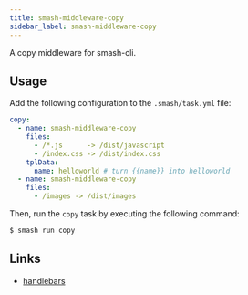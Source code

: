 ```yaml
---
title: smash-middleware-copy
sidebar_label: smash-middleware-copy
---
```


A copy middleware for smash-cli.

## Usage

Add the following configuration to the `.smash/task.yml` file:

```yaml
copy:
  - name: smash-middleware-copy
    files:
      - /*.js      -> /dist/javascript
      - /index.css -> /dist/index.css
    tplData:
      name: helloworld # turn {{name}} into helloworld
  - name: smash-middleware-copy
    files:
      - /images -> /dist/images
```

Then, run the `copy` task by executing the following command:

```bash
$ smash run copy
```

## Links

- [handlebars](https://www.npmjs.com/package/handlebars)
